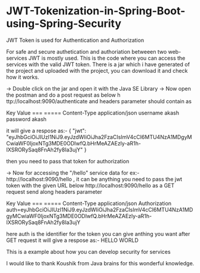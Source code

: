 # JWT-Tokenization-in-Spring-Boot-using-Spring-Security
JWT Token is used for Authentication and Authorization

For safe and secure authetication and authoriation betweeen two web-services JWT is mostly used.
This is the code where you can access the services with the valid JWT token.
There is a jar which i have generated of the project and uploaded with the project, you can download it and check how it works.

-> Double click on the jar and open it with the Java SE Library
-> Now open the postman and do a post request as below
h
ttp://localhost:9090/authenticate
and headers parameter should contain as 

Key                       Value
===                       =====
Content-Type              application/json
username                  akash
password                  akash

it will give a respose as:-
{
    "jwt": "eyJhbGciOiJIUzI1NiJ9.eyJzdWIiOiJha2FzaCIsImV4cCI6MTU4NzA1MDgyMCwiaWF0IjoxNTg3MDE0ODIwfQ.bHrMeAZAEzly-aR1h-IXSRORySaq8FnAh2fy8Ia3ujY"
}

then you need to pass that token for authorization

-> Now for accessing the "/hello" service data for ex:- http://localhost:9090/hello , it can be anything
you need to pass the jwt token with the given URL below
http://localhost:9090/hello as a GET request send along headers parameter

Key                       Value
===                       =====
Content-Type              application/json
Authorization             auth=eyJhbGciOiJIUzI1NiJ9.eyJzdWIiOiJha2FzaCIsImV4cCI6MTU4NzA1MDgyMCwiaWF0IjoxNTg3MDE0ODIwfQ.bHrMeAZAEzly-aR1h-IXSRORySaq8FnAh2fy8Ia3ujY

here auth is the identifier for the token you can give anthing you want
after GET request it will give a respose as:-
HELLO WORLD

This is a example about how you can develop security for services

I would like to thank Koushik from Java brains for this wonderful knowledge.
